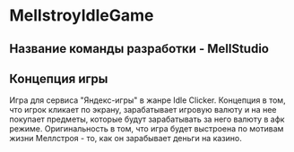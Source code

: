 # MellstroyIdleGame

## Название команды разработки - MellStudio

## Концепция игры
Игра для сервиса "Яндекс-игры" в жанре Idle Clicker. Концепция в том, что игрок кликает по экрану, зарабатывает игровую валюту и на нее покупает предметы, которые будут зарабатывать за него валюту в афк режиме. Оригинальность в том, что игра будет выстроена по мотивам жизни Меллстроя - то, как он зарабывает деньги на казино.

